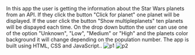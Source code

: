 In this app the user is getting the information about the Star Wars planets from an API. If they click the button "Click for planet" one planet will be displayed. If the user click the button "Show multipleplanets" ten planets will be dispayed each time. On the drop down button the user can use one of the option "Unknown", "Low", "Medium" or "High" and the planets color background it will change depending on the population number. The app is built using HTML, CSS and JavaScript..
![p1](https://user-images.githubusercontent.com/69143183/119251149-d81cf200-bb9c-11eb-8f84-ea439f402392.png)
![p2](https://user-images.githubusercontent.com/69143183/119251155-de12d300-bb9c-11eb-8699-ec4e481bb6b2.png)
